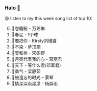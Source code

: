 

### Halo 👋

😄 listen to my this week song list of top 10:

0. 🌈卷睫盼 - 万玲琳
1. 🌈春泥 - 1个球
2. 🌈若把你 - Kirsty刘瑾睿
3. 🌈不染 - 萨顶顶
4. 🌈安和桥 - 宋冬野
5. 🌈月亮代表我的心 - 邓丽君
6. 🌈天下 - 等什么君(邓寓君)
7. 🌈勇气 - 梁静茹
8. 🌈被遗忘的时光 - 蔡琴
9. 🌈情深深雨濛濛 - 杨胖雨

